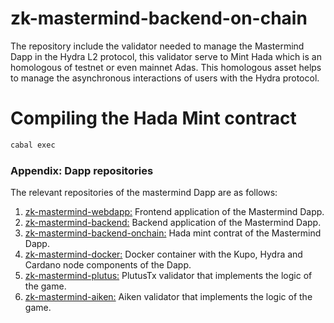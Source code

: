 # zk-mastermind-backend-on-chain

The repository include the validator needed to manage the Mastermind Dapp in the Hydra L2 protocol, this validator serve to Mint Hada which is an homologous of testnet or even mainnet Adas.
This homologous asset helps to manage the asynchronous interactions of users with the Hydra protocol. 

# Compiling the Hada Mint contract

```sh
cabal exec
```

### Appendix: Dapp repositories

The relevant repositories of the mastermind Dapp are as follows: 

1. [zk-mastermind-webdapp:](https://github.com/Modulo-P/zk-mastermind-webapp) Frontend application of the Mastermind Dapp.
2. [zk-mastermind-backend:](https://github.com/Modulo-P/zk-mastermind-backend) Backend application of the Mastermind Dapp.
3. [zk-mastermind-backend-onchain:](https://github.com/Modulo-P/zk-mastermind-backend-onchain) Hada mint contrat of the Mastermind Dapp.
4. [zk-mastermind-docker:](https://github.com/Modulo-P/zk-mastermind-docker) Docker container with the Kupo, Hydra and Cardano node components of the Dapp.
5. [zk-mastermind-plutus:](https://github.com/Modulo-P/zk-mastermind-plutus) PlutusTx validator that implements the logic of the game.
6. [zk-mastermind-aiken:](https://github.com/Modulo-P/zk-mastermind-aiken) Aiken validator that implements the logic of the game.
